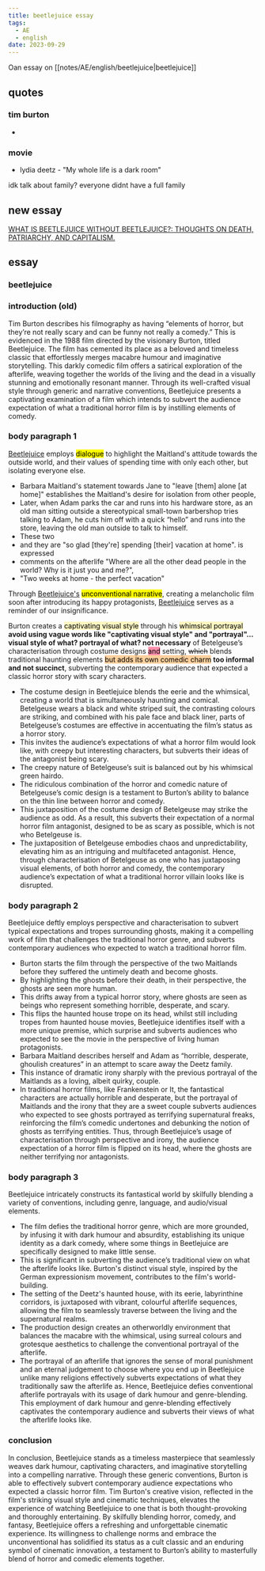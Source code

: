 ```yaml
---
title: beetlejuice essay
tags:
  - AE
  - english
date: 2023-09-29
---
```

Oan essay on [[notes/AE/english/beetlejuice|beetlejuice]]
## quotes
### tim burton
- 
### movie
- lydia deetz - "My whole life is a dark room"

idk talk about family? everyone didnt have a full family

## new essay
[WHAT IS BEETLEJUICE WITHOUT BEETLEJUICE?: THOUGHTS ON DEATH, PATRIARCHY, AND CAPITALISM.](https://justdreadfull.com/2020/11/22/what-is-beetlejuice-without-beetlejuice-thoughts-on-death-patriarchy-and-capitalism/)

## essay
### beetlejuice

### introduction (old)
Tim Burton describes his filmography as having “elements of horror, but they’re not really scary and can be funny not really a comedy.” This is evidenced in the 1988 film directed by the visionary Burton, titled Beetlejuice. The film has cemented its place as a beloved and timeless classic that effortlessly merges macabre humour and imaginative storytelling. This darkly comedic film offers a satirical exploration of the afterlife, weaving together the worlds of the living and the dead in a visually stunning and emotionally resonant manner. Through its well-crafted visual style through generic and narrative conventions, Beetlejuice presents a captivating examination of a film which intends to subvert the audience expectation of what a traditional horror film is by instilling elements of comedy.

### body paragraph 1
<u>Beetlejuice</u> employs <mark class="hltr-green">dialogue</mark> to highlight the Maitland's attitude towards the outside world, and their values of spending time with only each other, but isolating everyone else. 
- Barbara Maitland's statement towards Jane to "leave \[them] alone \[at home]" establishes the Maitland's desire for isolation from other people,
- Later, when Adam parks the car and runs into his hardware store, as an old man sitting outside a stereotypical small-town barbershop tries talking to Adam, he cuts him off with a quick “hello” and runs into the store, leaving the old man outside to talk to himself.
- These two 
- and they are "so glad \[they're] spending \[their] vacation at home". is expressed 
- comments on the afterlife "Where are all the other dead people in the world?  Why is it just you and me?", 
- "Two weeks at home - the perfect vacation"

Through <u>Beetlejuice's</u> <mark class="hltr-green">unconventional narrative</mark>, creating a melancholic film soon after introducing its happy protagonists, <u>Beetlejuice</u> serves as a reminder of our insignificance.

Burton creates a <mark style="background: #FFF3A3A6;">captivating visual style</mark> through his <mark style="background: #FFF3A3A6;">whimsical portrayal</mark> **avoid using vague words like "captivating visual style" and "portrayal"... visual style of what? portrayal of what? not necessary** of Betelgeuse’s characterisation through costume designs <mark style="background: #FF5582A6;">and</mark> setting, ~~which~~ blends traditional haunting elements <mark style="background: #FFB86CA6;">but adds its own comedic charm</mark> **too informal and not succinct**, subverting the contemporary audience that expected a classic horror story with scary characters. 
- The costume design in Beetlejuice blends the eerie and the whimsical, creating a world that is simultaneously haunting and comical. Betelgeuse wears a black and white striped suit, the contrasting colours are striking, and combined with his pale face and black liner, parts of Betelgeuse’s costumes are effective in accentuating the film’s status as a horror story. 
- This invites the audience’s expectations of what a horror film would look like, with creepy but interesting characters, but subverts their ideas of the antagonist being scary. 
- The creepy nature of Betelgeuse’s suit is balanced out by his whimsical green hairdo. 
- The ridiculous combination of the horror and comedic nature of Betelgeuse’s comic design is a testament to Burton’s ability to balance on the thin line between horror and comedy. 
- This juxtaposition of the costume design of Betelgeuse may strike the audience as odd. As a result, this subverts their expectation of a normal horror film antagonist, designed to be as scary as possible, which is not who Betelgeuse is. 
- The juxtaposition of Betelgeuse embodies chaos and unpredictability, elevating him as an intriguing and multifaceted antagonist. 
Hence, through characterisation of Betelgeuse as one who has juxtaposing visual elements, of both horror and comedy, the contemporary audience’s expectation of what a traditional horror villain looks like is disrupted.

### body paragraph 2
Beetlejuice deftly employs perspective and characterisation to subvert typical expectations and tropes surrounding ghosts, making it a compelling work of film that challenges the traditional horror genre, and subverts contemporary audiences who expected to watch a traditional horror film. 
- Burton starts the film through the perspective of the two Maitlands before they suffered the untimely death and become ghosts. 
- By highlighting the ghosts before their death, in their perspective, the ghosts are seen more human. 
- This drifts away from a typical horror story, where ghosts are seen as beings who represent something horrible, desperate, and scary. 
- This flips the haunted house trope on its head, whilst still including tropes from haunted house movies, Beetlejuice identifies itself with a more unique premise, which surprise and subverts audiences who expected to see the movie in the perspective of living human protagonists. 
- Barbara Maitland describes herself and Adam as “horrible, desperate, ghoulish creatures” in an attempt to scare away the Deetz family. 
- This instance of dramatic irony sharply with the previous portrayal of the Maitlands as a loving, albeit quirky, couple. 
- In traditional horror films, like Frankenstein or It, the fantastical characters are actually horrible and desperate, but the portrayal of Maitlands and the irony that they are a sweet couple subverts audiences who expected to see ghosts portrayed as terrifying supernatural freaks, reinforcing the film’s comedic undertones and debunking the notion of ghosts as terrifying entities. 
Thus, through Beetlejuice’s usage of characterisation through perspective and irony, the audience expectation of a horror film is flipped on its head, where the ghosts are neither terrifying nor antagonists.

### body paragraph 3
Beetlejuice intricately constructs its fantastical world by skilfully blending a variety of conventions, including genre, language, and audio/visual elements. 
- The film defies the traditional horror genre, which are more grounded, by infusing it with dark humour and absurdity, establishing its unique identity as a dark comedy, where some things in Beetlejuice are specifically designed to make little sense. 
- This is significant in subverting the audience’s traditional view on what the afterlife looks like. Burton's distinct visual style, inspired by the German expressionism movement, contributes to the film's world-building. 
- The setting of the Deetz's haunted house, with its eerie, labyrinthine corridors, is juxtaposed with vibrant, colourful afterlife sequences, allowing the film to seamlessly traverse between the living and the supernatural realms. 
- The production design creates an otherworldly environment that balances the macabre with the whimsical, using surreal colours and grotesque aesthetics to challenge the conventional portrayal of the afterlife. 
- The portrayal of an afterlife that ignores the sense of moral punishment and an eternal judgement to choose where you end up in Beetlejuice unlike many religions effectively subverts expectations of what they traditionally saw the afterlife as. 
Hence, Beetlejuice defies conventional afterlife portrayals with its usage of dark humour and genre-blending. This employment of dark humour and genre-blending effectively captivates the contemporary audience and subverts their views of what the afterlife looks like.

### conclusion
In conclusion, Beetlejuice stands as a timeless masterpiece that seamlessly weaves dark humour, captivating characters, and imaginative storytelling into a compelling narrative. Through these generic conventions, Burton is able to effectively subvert contemporary audience expectations who expected a classic horror film. Tim Burton's creative vision, reflected in the film's striking visual style and cinematic techniques, elevates the experience of watching Beetlejuice to one that is both thought-provoking and thoroughly entertaining. By skilfully blending horror, comedy, and fantasy, Beetlejuice offers a refreshing and unforgettable cinematic experience. Its willingness to challenge norms and embrace the unconventional has solidified its status as a cult classic and an enduring symbol of cinematic innovation, a testament to Burton’s ability to masterfully blend of horror and comedic elements together.
